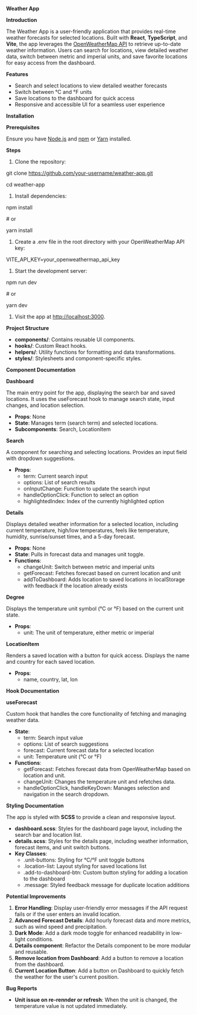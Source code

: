 **Weather App**

**Introduction**

The Weather App is a user-friendly application that provides real-time weather forecasts for selected locations. Built with **React**, **TypeScript**, and **Vite**, the app leverages the [OpenWeatherMap API](https://openweathermap.org/) to retrieve up-to-date weather information. Users can search for locations, view detailed weather data, switch between metric and imperial units, and save favorite locations for easy access from the dashboard.

**Features**

- Search and select locations to view detailed weather forecasts
- Switch between °C and °F units
- Save locations to the dashboard for quick access
- Responsive and accessible UI for a seamless user experience

**Installation**

**Prerequisites**

Ensure you have [Node.js](https://nodejs.org/) and [npm](https://www.npmjs.com/) or [Yarn](https://yarnpkg.com/) installed.

**Steps**

1. Clone the repository:

git clone <https://github.com/your-username/weather-app.git>

cd weather-app

1. Install dependencies:

npm install

\# or

yarn install

1. Create a .env file in the root directory with your OpenWeatherMap API key:

VITE_API_KEY=your_openweathermap_api_key

1. Start the development server:

npm run dev

\# or

yarn dev

1. Visit the app at <http://localhost:3000>.

**Project Structure**

- **components/**: Contains reusable UI components.
- **hooks/**: Custom React hooks.
- **helpers/**: Utility functions for formatting and data transformations.
- **styles/**: Stylesheets and component-specific styles.

**Component Documentation**

**Dashboard**

The main entry point for the app, displaying the search bar and saved locations. It uses the useForecast hook to manage search state, input changes, and location selection.

- **Props**: None
- **State**: Manages term (search term) and selected locations.
- **Subcomponents**: Search, LocationItem

**Search**

A component for searching and selecting locations. Provides an input field with dropdown suggestions.

- **Props**:
  - term: Current search input
  - options: List of search results
  - onInputChange: Function to update the search input
  - handleOptionClick: Function to select an option
  - highlightedIndex: Index of the currently highlighted option

**Details**

Displays detailed weather information for a selected location, including current temperature, high/low temperatures, feels like temperature, humidity, sunrise/sunset times, and a 5-day forecast.

- **Props**: None
- **State**: Pulls in forecast data and manages unit toggle.
- **Functions**:
  - changeUnit: Switch between metric and imperial units
  - getForecast: Fetches forecast based on current location and unit
  - addToDashboard: Adds location to saved locations in localStorage with feedback if the location already exists

**Degree**

Displays the temperature unit symbol (°C or °F) based on the current unit state.

- **Props**:
  - unit: The unit of temperature, either metric or imperial

**LocationItem**

Renders a saved location with a button for quick access. Displays the name and country for each saved location.

- **Props**:
  - name, country, lat, lon

**Hook Documentation**

**useForecast**

Custom hook that handles the core functionality of fetching and managing weather data.

- **State**:
  - term: Search input value
  - options: List of search suggestions
  - forecast: Current forecast data for a selected location
  - unit: Temperature unit (°C or °F)
- **Functions**:
  - getForecast: Fetches forecast data from OpenWeatherMap based on location and unit.
  - changeUnit: Changes the temperature unit and refetches data.
  - handleOptionClick, handleKeyDown: Manages selection and navigation in the search dropdown.

**Styling Documentation**

The app is styled with **SCSS** to provide a clean and responsive layout.

- **dashboard.scss**: Styles for the dashboard page layout, including the search bar and location list.
- **details.scss**: Styles for the details page, including weather information, forecast items, and unit switch buttons.
- **Key Classes**:
  - .unit-buttons: Styling for °C/°F unit toggle buttons
  - .location-list: Layout styling for saved locations list
  - .add-to-dashboard-btn: Custom button styling for adding a location to the dashboard
  - .message: Styled feedback message for duplicate location additions

**Potential Improvements**

1. **Error Handling**: Display user-friendly error messages if the API request fails or if the user enters an invalid location.
2. **Advanced Forecast Details**: Add hourly forecast data and more metrics, such as wind speed and precipitation.
3. **Dark Mode**: Add a dark mode toggle for enhanced readability in low-light conditions.
4. **Details component**: Refactor the Details component to be more modular and reusable.
5. **Remove location from Dashboard**: Add a button to remove a location from the dashboard.
6. **Current Location Button**: Add a button on Dashboard to quickly fetch the weather for the user's current position.

**Bug Reports**

- **Unit issue on re-rennder or refresh**: When the unit is changed, the temperature value is not updated immediately.
